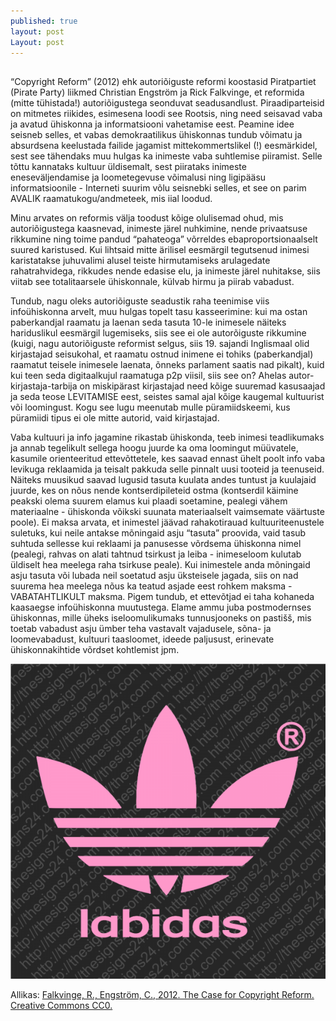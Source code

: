 ```yaml
---
published: true
layout: post
Layout: post
---
```





##
“Copyright Reform” (2012) ehk autoriõiguste reformi koostasid Piratpartiet (Pirate Party) liikmed Christian Engström ja Rick Falkvinge, et  reformida (mitte tühistada!) autoriõigustega seonduvat seadusandlust. Piraadiparteisid on mitmetes riikides, esimesena loodi see Rootsis, ning need seisavad vaba ja avatud ühiskonna ja informatsiooni vahetamise eest. Peamine idee seisneb selles, et vabas demokraatilikus ühiskonnas tundub võimatu ja absurdsena keelustada failide jagamist mittekommertslikel (!) eesmärkidel, sest see tähendaks muu hulgas ka inimeste vaba suhtlemise piiramist. Selle tõttu kannataks kultuur üldisemalt, sest piirataks inimeste eneseväljendamise ja loometegevuse võimalusi ning ligipääsu informatsioonile - Interneti suurim võlu seisnebki selles, et see on parim AVALIK raamatukogu/andmeteek, mis iial loodud. 

Minu arvates on reformis välja toodust kõige olulisemad ohud, mis autoriõigustega kaasnevad,  inimeste järel nuhkimine, nende privaatsuse rikkumine ning toime pandud “pahateoga” võrreldes ebaproportsionaalselt suured karistused. Kui lihtsaid mitte ärilisel eesmärgil tegutsenud inimesi karistatakse juhuvalimi alusel teiste hirmutamiseks arulagedate rahatrahvidega, rikkudes nende edasise elu, ja inimeste järel nuhitakse, siis viitab see totalitaarsele ühiskonnale, külvab hirmu ja piirab vabadust. 

Tundub, nagu oleks autoriõiguste seadustik raha teenimise viis infoühiskonna arvelt, muu hulgas topelt tasu kasseerimine: kui ma ostan paberkandjal raamatu ja laenan seda tasuta 10-le inimesele näiteks hariduslikul eesmärgil lugemiseks, siis see ei ole autorõiguste rikkumine (kuigi, nagu autoriõiguste reformist selgus, siis 19. sajandi Inglismaal olid kirjastajad seisukohal, et raamatu ostnud inimene ei tohiks (paberkandjal) raamatut teisele inimesele laenata, õnneks parlament saatis nad pikalt), kuid kui teen seda digitaalkujul raamatuga p2p viisil, siis see on? Ahelas autor-kirjastaja-tarbija on miskipärast kirjastajad need kõige suuremad kasusaajad ja seda  teose LEVITAMISE eest, seistes samal ajal kõige kaugemal kultuurist või loomingust. Kogu see lugu meenutab mulle püramiidskeemi, kus püramiidi tipus ei ole mitte autorid, vaid kirjastajad.

Vaba kultuuri ja info jagamine rikastab ühiskonda, teeb inimesi teadlikumaks ja annab tegelikult sellega hoogu juurde ka oma loomingut müüvatele, kasumile orienteeritud ettevõttetele, kes saavad ennast ühelt poolt info vaba levikuga reklaamida ja teisalt pakkuda selle pinnalt uusi tooteid ja teenuseid. Näiteks muusikud saavad lugusid tasuta kuulata andes tuntust ja kuulajaid juurde, kes on nõus nende kontserdipileteid ostma (kontserdil käimine peakski olema suurem elamus kui plaadi soetamine, pealegi vähem materiaalne - ühiskonda võikski suunata materiaalselt vaimsemate väärtuste poole). Ei maksa arvata, et inimestel jäävad rahakotirauad kultuuriteenustele suletuks, kui neile antakse mõningaid asju “tasuta” proovida, vaid tasub suhtuda sellesse kui reklaami ja panusesse võrdsema ühiskonna nimel (pealegi, rahvas on alati tahtnud tsirkust ja leiba - inimeseloom kulutab üldiselt hea meelega raha tsirkuse peale). Kui inimestele anda mõningaid asju tasuta või lubada neil soetatud asju üksteisele jagada, siis on nad suurema hea meelega nõus ka teatud asjade eest rohkem maksma - VABATAHTLIKULT maksma. Pigem tundub, et ettevõtjad ei taha kohaneda kaasaegse infoühiskonna muutustega. Elame ammu juba postmodernses ühiskonnas, mille üheks iseloomulikumaks tunnusjooneks on pastišš, mis toetab vabadust asju ümber teha vastavalt vajadusele, sõna- ja loomevabadust, kultuuri taasloomet, ideede paljusust, erinevate ühiskonnakihtide võrdset kohtlemist jpm.


![Labidas](/images/labidas.jpg "Labidas")


Allikas: [Falkvinge, R., Engström, C., 2012. The Case for Copyright Reform. Creative Commons CC0.](http://falkvinge.net/wp-content/uploads/large/The%20Case%20For%20Copyright%20Reform%20(2012)%20Engstrom-Falkvinge.pdf)

